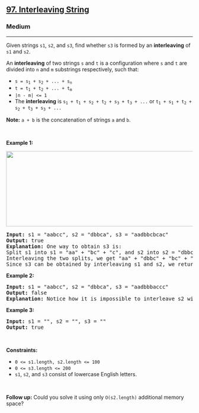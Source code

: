 <h2><a href="https://leetcode.com/problems/interleaving-string/?envType=problem-list-v2&envId=dynamic-programming">97. Interleaving String</a></h2><h3>Medium</h3><hr><p>Given strings <code>s1</code>, <code>s2</code>, and <code>s3</code>, find whether <code>s3</code> is formed by an <strong>interleaving</strong> of <code>s1</code> and <code>s2</code>.</p>

<p>An <strong>interleaving</strong> of two strings <code>s</code> and <code>t</code> is a configuration where <code>s</code> and <code>t</code> are divided into <code>n</code> and <code>m</code> <span data-keyword="substring-nonempty">substrings</span> respectively, such that:</p>

<ul>
	<li><code>s = s<sub>1</sub> + s<sub>2</sub> + ... + s<sub>n</sub></code></li>
	<li><code>t = t<sub>1</sub> + t<sub>2</sub> + ... + t<sub>m</sub></code></li>
	<li><code>|n - m| &lt;= 1</code></li>
	<li>The <strong>interleaving</strong> is <code>s<sub>1</sub> + t<sub>1</sub> + s<sub>2</sub> + t<sub>2</sub> + s<sub>3</sub> + t<sub>3</sub> + ...</code> or <code>t<sub>1</sub> + s<sub>1</sub> + t<sub>2</sub> + s<sub>2</sub> + t<sub>3</sub> + s<sub>3</sub> + ...</code></li>
</ul>

<p><strong>Note:</strong> <code>a + b</code> is the concatenation of strings <code>a</code> and <code>b</code>.</p>

<p>&nbsp;</p>
<p><strong class="example">Example 1:</strong></p>
<img alt="" src="https://assets.leetcode.com/uploads/2020/09/02/interleave.jpg" style="width: 561px; height: 203px;" />
<pre>
<strong>Input:</strong> s1 = &quot;aabcc&quot;, s2 = &quot;dbbca&quot;, s3 = &quot;aadbbcbcac&quot;
<strong>Output:</strong> true
<strong>Explanation:</strong> One way to obtain s3 is:
Split s1 into s1 = &quot;aa&quot; + &quot;bc&quot; + &quot;c&quot;, and s2 into s2 = &quot;dbbc&quot; + &quot;a&quot;.
Interleaving the two splits, we get &quot;aa&quot; + &quot;dbbc&quot; + &quot;bc&quot; + &quot;a&quot; + &quot;c&quot; = &quot;aadbbcbcac&quot;.
Since s3 can be obtained by interleaving s1 and s2, we return true.
</pre>

<p><strong class="example">Example 2:</strong></p>

<pre>
<strong>Input:</strong> s1 = &quot;aabcc&quot;, s2 = &quot;dbbca&quot;, s3 = &quot;aadbbbaccc&quot;
<strong>Output:</strong> false
<strong>Explanation:</strong> Notice how it is impossible to interleave s2 with any other string to obtain s3.
</pre>

<p><strong class="example">Example 3:</strong></p>

<pre>
<strong>Input:</strong> s1 = &quot;&quot;, s2 = &quot;&quot;, s3 = &quot;&quot;
<strong>Output:</strong> true
</pre>

<p>&nbsp;</p>
<p><strong>Constraints:</strong></p>

<ul>
	<li><code>0 &lt;= s1.length, s2.length &lt;= 100</code></li>
	<li><code>0 &lt;= s3.length &lt;= 200</code></li>
	<li><code>s1</code>, <code>s2</code>, and <code>s3</code> consist of lowercase English letters.</li>
</ul>

<p>&nbsp;</p>
<p><strong>Follow up:</strong> Could you solve it using only <code>O(s2.length)</code> additional memory space?</p>
